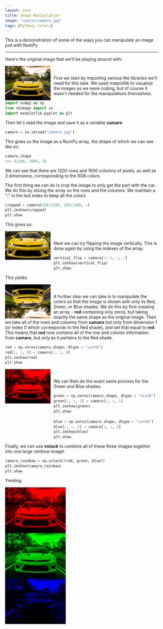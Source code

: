 ```yaml
---
layout: post
title: Image Manipulation
image: "/posts/camaro.jpg"
tags: [Python, Colors]
---
```


This is a demonstration of some of the ways you can manipulate an image just with NumPy

---

Here's the original image that we'll be playing around with:

<img src="/img/posts/camaro.jpg"
    width="150"
    style="float: left; margin-right: 10px;" /> 

<br />
    
First we start by importing various the libraries we'll need for this task. We used matplotlib to visualize the images as we were coding, but of course it wasn't needed for the manipulations themselves.

```python
import numpy as np
from skimage import io
import matplotlib.pyplot as plt
```
Then let's read the image and save it as a variable **camaro**

```python
camaro = io.imread("camaro.jpg")
```
This gives us the image as a NumPy array, the shape of which we can see like so:

```python
camaro.shape
>>> (1200, 1600, 3)
```
We can see that there are 1200 rows and 1600 columns of pixels, as well as 3 dimensions, corresponding to the RGB colors.

The first thing we can do is crop the image to only get the part with the car. We do this by slicing the array on the rows and the columns.
We maintain a ":" in the last index to keep all the colors

```python
cropped = camaro[350:1100, 200:1400, :]
plt.imshow(cropped)
plt.show
```
This gives us:

<img src="/img/posts/camaro_cropped.jpg"
    width="150"
    style="float: left; margin-right: 10px;" />

<br />

Next we can try flipping the image vertically. This is done again by using the indexes of the array:

```python
vertical_flip = camaro[::-1, :, :]
plt.imshow(vertical_flip)
plt.show
```
This yields:

<img src="/img/posts/camaro_vertical_flip.jpg"
    width="150"
    style="float: left; margin-right: 10px;" />

<br />

A further step we can take is to manipulate the colors so that the image is shown with only its Red, Green, or Blue shades.
We do this by first creating an array - **red** containing only zeros, but taking exactly the same shape as the original image.
Then we take all of the rows and columns from **camaro** but *only* from dimension 1 (or index 0 which corresponds to the Red shade), and set that equal to **red**.
This means that **red** now contains all of the row and column information from **camaro**, but *only* as it pertains to the Red shade.

```python
red = np.zeros(camaro.shape, dtype = "uint8")
red[:, :, 0] = camaro[:, :, 0]
plt.imshow(red)
plt.show
```
<img src="/img/posts/camaro_red.jpg"
    width="150"
    style="float: left; margin-right: 10px;" />

<br />

We can then do the exact same process for the Green and Blue shades:

```python
green = np.zeros(camaro.shape, dtype = "uint8")
green[:, :, 1] = camaro[:, :, 1]
plt.imshow(green)
plt.show

blue = np.zeros(camaro.shape, dtype = "uint8")
blue[:, :, 2] = camaro[:, :, 2]
plt.imshow(blue)
plt.show
```

Finally, we can use **vstack** to combine all of these three images together into one large rainbow image!

```python
camaro_rainbow = np.vstack((red, green, blue))
plt.imshow(camaro_rainbow)
plt.show
```
Yielding: 

<img src="/img/posts/camaro_rainbow.jpg"
    width="200"
    style="float: left; margin-right: 10px;" />

<br />
<br />


